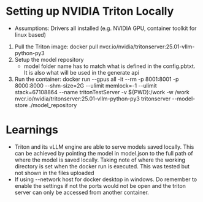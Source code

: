 # Setting up NVIDIA Triton Locally

- Assumptions: Drivers all installed (e.g. NVIDIA GPU, container toolkit for linux based)

1. Pull the Triton image: docker pull nvcr.io/nvidia/tritonserver:25.01-vllm-python-py3
2. Setup the model repository
	- model folder name has to match what is defined in the config.pbtxt. It is also what will be used in the generate api
3. Run the container: docker run --gpus all -it --rm -p 8001:8001 -p 8000:8000 --shm-size=2G --ulimit memlock=-1 --ulimit stack=67108864 --name tritonTestServer -v ${PWD}:/work -w /work nvcr.io/nvidia/tritonserver:25.01-vllm-python-py3 tritonserver --model-store ./model_repository

# Learnings

- Triton and its vLLM engine are able to serve models saved locally. This can be achieved by pointing the model in model.json to the full path of where the model is saved locally. Taking note of where the working directory is set when the docker run is executed. This was tested but not shown in the files uploaded
- If using --network host for docker desktop in windows. Do remember to enable the settings if not the ports would not be open and the triton server can only be accessed from another container.